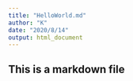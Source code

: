 ```yaml
---
title: "HelloWorld.md"
author: "K"
date: "2020/8/14"
output: html_document
---
```


## This is a markdown file